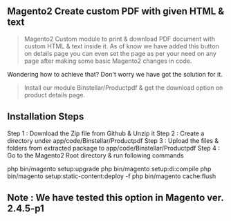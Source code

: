 ## Magento2 Create custom PDF with given HTML & text

> Magento2 Custom module to print & download PDF document with custom HTML & text inside it. As of know we have added this button on details page you can even set the page as per your need on any page after making some basic Magento2 changes in code.

Wondering how to achieve that? Don't worry we have got the solution for it.

> Install our module Binstellar/Productpdf & get the download option on product details page.


## Installation Steps

Step 1 : Download the Zip file from Github & Unzip it
Step 2 : Create a directory under app/code/Binstellar/Productpdf
Step 3 : Upload the files & folders from extracted package to app/code/Binstellar/Productpdf
Step 4 : Go to the Magento2 Root directory & run following commands

php bin/magento setup:upgrade 
php bin/magento setup:di:compile
php bin/magento setup:static-content:deploy -f
php bin/magento cache:flush


## Note : We have tested this option in Magento ver. 2.4.5-p1